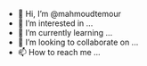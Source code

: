 - 👋 Hi, I’m @mahmoudtemour
- 👀 I’m interested in ...
- 🌱 I’m currently learning ...
- 💞️ I’m looking to collaborate on ...
- 📫 How to reach me ...

<!---
mahmoudtemour/mahmoudtemour is a ✨ special ✨ repository because its `README.md` (this file) appears on your GitHub profile.
You can click the Preview link to take a look at your changes.
--->
